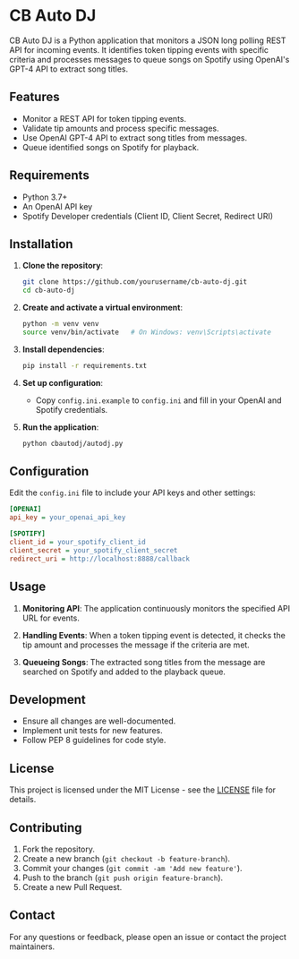 # CB Auto DJ

CB Auto DJ is a Python application that monitors a JSON long polling REST API for incoming events. It identifies token tipping events with specific criteria and processes messages to queue songs on Spotify using OpenAI's GPT-4 API to extract song titles.

## Features

- Monitor a REST API for token tipping events.
- Validate tip amounts and process specific messages.
- Use OpenAI GPT-4 API to extract song titles from messages.
- Queue identified songs on Spotify for playback.

## Requirements

- Python 3.7+
- An OpenAI API key
- Spotify Developer credentials (Client ID, Client Secret, Redirect URI)

## Installation

1. **Clone the repository**:

    ```sh
    git clone https://github.com/yourusername/cb-auto-dj.git
    cd cb-auto-dj
    ```

2. **Create and activate a virtual environment**:

    ```sh
    python -m venv venv
    source venv/bin/activate   # On Windows: venv\Scripts\activate
    ```

3. **Install dependencies**:

    ```sh
    pip install -r requirements.txt
    ```

4. **Set up configuration**:
    - Copy `config.ini.example` to `config.ini` and fill in your OpenAI and Spotify credentials.

5. **Run the application**:

    ```sh
    python cbautodj/autodj.py
    ```

## Configuration

Edit the `config.ini` file to include your API keys and other settings:

```ini
[OPENAI]
api_key = your_openai_api_key

[SPOTIFY]
client_id = your_spotify_client_id
client_secret = your_spotify_client_secret
redirect_uri = http://localhost:8888/callback
```

## Usage

1. **Monitoring API**:
    The application continuously monitors the specified API URL for events.

2. **Handling Events**:
    When a token tipping event is detected, it checks the tip amount and processes the message if the criteria are met.

3. **Queueing Songs**:
    The extracted song titles from the message are searched on Spotify and added to the playback queue.

## Development

- Ensure all changes are well-documented.
- Implement unit tests for new features.
- Follow PEP 8 guidelines for code style.

## License

This project is licensed under the MIT License - see the [LICENSE](LICENSE) file for details.

## Contributing

1. Fork the repository.
2. Create a new branch (`git checkout -b feature-branch`).
3. Commit your changes (`git commit -am 'Add new feature'`).
4. Push to the branch (`git push origin feature-branch`).
5. Create a new Pull Request.

## Contact

For any questions or feedback, please open an issue or contact the project maintainers.
